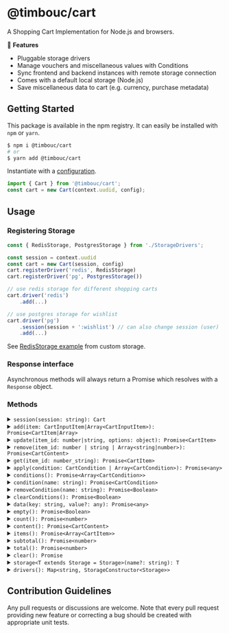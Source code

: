 # @timbouc/cart

A Shopping Cart Implementation for Node.js and browsers.

:yellow_heart: **Features**

* Pluggable storage drivers
* Manage vouchers and miscellaneous values with Conditions
* Sync frontend and backend instances with remote storage connection
* Comes with a default local storage (Node.js)
* Save miscellaneous data to cart (e.g. currency, purchase metadata)



## Getting Started

This package is available in the npm registry.
It can easily be installed with `npm` or `yarn`.

```bash
$ npm i @timbouc/cart
# or
$ yarn add @timbouc/cart
```

Instantiate with a [configuration](examples/config.ts).

```javascript
import { Cart } from '@timbouc/cart';
const cart = new Cart(context.uudid, config);
```





## Usage

### Registering Storage

```typescript
const { RedisStorage, PostgresStorage } from './StorageDrivers';

const session = context.uudid
const cart = new Cart(session, config)
cart.registerDriver('redis', RedisStorage)
cart.registerDriver('pg', PostgresStorage())

// use redis storage for different shopping carts
cart.driver('redis')
	.add(...)

// use postgres storage for wishlist
cart.driver('pg')
    .session(session + ':wishlist') // can also change session (user)
	.add(...)
```

See [RedisStorage example](examples/RedisStorage.ts) from custom storage.



### Response interface

Asynchronous methods will always return a Promise which resolves with a `Response`
object.



### Methods

<details>
<summary markdown="span"><code>session(session: string): Cart</code></summary>

```javascript
// Set/switch cart session instance
cart.session(user_id)
    .add(...)
```
</details>

<details>
<summary markdown="span"><code>add(item: CartInputItem|Array&lt;CartInputItem&gt;): Promise&lt;CartItem|Array<CartItem>&gt;</code></summary>

Add an item or an array of items to cart

```javascript
// add one item to cart
const item = await cart.add({
	// item_id: 1,        // Preset item id
    id: product.id,
    name: product.name,
    price: product.price,
    quantity: 3, // defaults to one
    conditions: conditions as Array<CartCondition>,
    options: options as Array<CartItemOption>,
})

// add multiple items to cart
const [item1, item2] = await cart.add([
    {
        id: product1.id,
        name: product1.name,
        price: product1.price,
        options: [{
            name: "Color",
            value: "pink",
        }]
    },
    {
        id: product2.id,
        name: product2.name,
        price: product2.price,
    },
])

// add item with custom field(s)
// cannot be updated afterwords
const item = await cart.add({
    id: product.id,
    name: product.name,
    price: product.price,
    workspace: 'Timbouc',
})
```

</details>

<details>
<summary markdown="span"><code>update(item_id: number|string, options: object): Promise&lt;CartItem&gt;</code></summary>

Update a cart item. Accumulates quantity by default but override can be specified

```typescript
// new item price, price can also be a string format like so: '98.67'
cart.update(456, {
    name: 'New Item Name',
    price: 99.99,
});

// update a product's quantity
cart.update(456, {
    quantity: 2, // if the current product has a quantity of 4, another 2 will be added so this will result to 6
});

// update a product by reducing its quantity
cart.update(456, {
    quantity: -1, // if the current product has a quantity of 4, another 2 will be subtracted so this will result to 3
});

// NOTE: as you can see by default, the quantity update is relative to its current value
// to totally replace the quantity instead of incrementing or decrementing its current quantity value
// pass an array in quantity
cart.update(456, {
    quantity: {
        relative: false,
        value: 5
    }
});
```

</details>

<details>
<summary markdown="span"><code>remove(item_id: number | string | Array&lt;string|number&gt;): Promise&lt;CartContent&gt;</code></summary>

Remove an item or an array of items from cart

```typescript
cart.remove(456);

```

</details>

<details>
<summary markdown="span"><code>get(item_id: number_string): Promise&lt;CartItem&gt;</code></summary>


```javascript
// Get cart item
const item = await cart.get(item_id);
```
</details>

<details>
<summary markdown="span"><code>apply(condition: CartCondition | Array&lt;CartCondition&gt;): Promise&lt;any&gt;</code></summary>

Appy a cart condition or an array of conditions. Conditions are used to account for discounts, taxes and miscelleneous values.
The field `target` specified the entity the condition applies to. This value can be `total`, `subtotal` or an item ID.

```javascript
const item = await cart.apply({
    name: 'Voucher 1',
    type: 'voucher',
    target: 1,  // cart item id
    value: -10, // removes the value `10` from i1
});

// apply multiple conditions
const item = await cart.apply([
    {
        name: 'Voucher 1', // Replaces `Voucher 1` as it already exists (handy for managing tax, shipping and other standard conditions)
        type: 'voucher',
        target: 2,  // cart item id
        value: '-10%', // removes 10% of the value of item 2
    },
    {
        name: 'tax',
        type: 'tax',
        target: 'subtotal',
        value: '10%', // adds 10% of subtotal to total
    }
]);
```

</details>

<details>
<summary markdown="span"><code>conditions(): Promise&lt;Array&lt;CartCondition&gt;&gt;</code></summary>

```javascript
// List cart conditions
await cart.conditions()
```
</details>

<details>
<summary markdown="span"><code>condition(name: string): Promise&lt;CartCondition&gt;</code></summary>

```javascript
// Get condition
await cart.condition('Voucher 2')
```
</details>

<details>
<summary markdown="span"><code>removeCondition(name: string): Promise&lt;Boolean&gt;</code></summary>

```javascript
// Remove condition
await cart.removeCondition('Voucher 2')
```
</details>

<details>
<summary markdown="span"><code>clearConditions(): Promise&lt;Boolean&gt;</code></summary>

```javascript
// Clear all cart conditions
await cart.clearConditions()
```
</details>

<details>
<summary markdown="span"><code>data(key: string, value?: any): Promise&lt;any&gt;</code></summary>

```javascript
// Save miscellaneous data. Returns data
let d1 = await cart.data('currency', 'AUD')

// Get saved data
let d2 = await cart.data('currency')

// Use dot notation
await cart.data('customer.name', 'Johnn Doe')
await cart.data('customer.email', 'johndoe@mail.com')
await cart.data('customer') // returns { name: 'Johnn Doe', email: 'johndoe@mail.com' }
```
</details>

<details>
<summary markdown="span"><code>empty(): Promise&lt;Boolean&gt;</code></summary>

```javascript
// If cart is empty
await cart.empty()
```
</details>

<details>
<summary markdown="span"><code>count(): Promise&lt;number&gt;</code></summary>

```javascript
// Count item entries in cart
await cart.count()
```
</details>

<details>
<summary markdown="span"><code>content(): Promise&lt;CartContent&gt;</code></summary>

Return the cart content.

```javascript
// Get cart contents
await cart.content()
```
</details>

<details>
<summary markdown="span"><code>items(): Promise&lt;Array&lt;CartItem&gt;&gt;</code></summary>

```javascript
// List cart items
await cart.items()
```
</details>

<details>
<summary markdown="span"><code>subtotal(): Promise&lt;number&gt;</code></summary>

```javascript
// Get cart subtotal
await cart.subtotal()
```
</details>

<details>
<summary markdown="span"><code>total(): Promise&lt;number&gt;</code></summary>

```javascript
// Get cart total
await cart.total()
```
</details>

<details>
<summary markdown="span"><code>clear(): Promise</code></summary>

```javascript
await cart.clear()
```
</details>

<details>
<summary markdown="span"><code>storage&lt;T extends Storage = Storage&gt;(name?: string): T</code></summary>

```javascript
// Get the storage instance
const storage = cart.storage()
```
</details>

<details>
<summary markdown="span"><code>drivers(): Map&lt;string, StorageConstructor&lt;Storage&gt;&gt;</code></summary>

```javascript
// Get the registered drivers
const drivers = cart.drivers()
```
</details>

## Contribution Guidelines

Any pull requests or discussions are welcome.
Note that every pull request providing new feature or correcting a bug should be created with appropriate unit tests.
